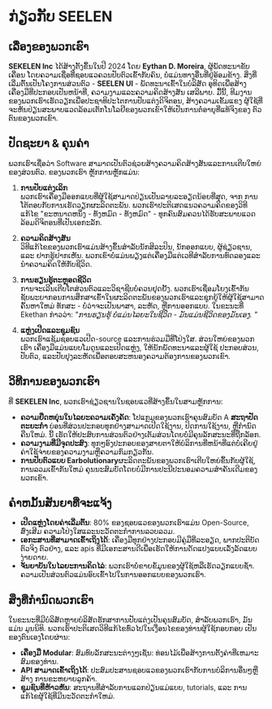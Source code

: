# ກ່ຽວກັບ SEELEN

## ເລື່ອງຂອງພວກເຮົາ

**SEKELEN Inc** ໄດ້ສ້າງຕັ້ງຂຶ້ນໃນປີ 2024 ໂດຍ **Eythan D. Moreira**, ຜູ້ພັດທະນາຂັບເຄື່ອນ
ໂດຍຄວາມເຊື່ອທີ່ຊອບແວຄວນປັບຕົວເຂົ້າກັບຄົນ, ບໍ່ແມ່ນທາງອື່ນທີ່ຢູ່ອ້ອມຂ້າງ. ສິ່ງທີ່ເລີ່ມຕົ້ນເປັນໂຄງການສ່ວນຕົວ -
**SEELEN UI** - ພັດທະນາເຂົ້າໃນບໍລິສັດ ອຸທິດເພື່ອສ້າງເຄື່ອງມືທີ່ປະກອບເປັນຫນ້າທີ່,
ຄວາມງາມແລະຄວາມຄິດສ້າງສັນ ເສລີພາບ. ມື້ນີ້, ທີມງານຂອງພວກເຮົາເຮັດວຽກເພື່ອປະຊາທິປະໄຕການປັບແຕ່ງດິຈິຕອນ,
ສ້າງຄວາມເຂັ້ມແຂງ ຜູ້ໃຊ້ທີ່ຈະຫັນປ່ຽນສະພາບແວດລ້ອມເຕັກໂນໂລຢີຂອງພວກເຂົາໃຫ້ເປັນການຕໍ່ອາຍຸທີ່ແທ້ຈິງຂອງ
ຕົວຕົນຂອງພວກເຂົາ.

## ປັດຊະຍາ & ຄຸນຄ່າ

ພວກເຮົາເຊື່ອວ່າ Software ສາມາດເປັນຕົວຊ່ວຍສ້າງຄວາມຄິດສ້າງສັນແລະການເຕີບໃຫຍ່ຂອງສ່ວນຕົວ. ຂອງພວກເຮົາ
ຫຼັກການຫຼັກແມ່ນ:

1. **ການປັບແຕ່ງເລິກ**\
   ພວກເຮົາເຄື່ອງມືອອກແບບທີ່ຜູ້ໃຊ້ສາມາດປ່ຽນເປັນລາຍລະອຽດນ້ອຍທີ່ສຸດ, ຈາກ
   ການໂຕ້ຕອບກັບການເຮັດວຽກຜະລິດຕະພັນ. ພວກເຮົາປະຕິເສດແນວຄວາມຄິດຂອງວິທີແກ້ໄຂ "ຂະຫນາດຫນຶ່ງ -
   ທັງຫມົດ - ທັງຫມົດ" \- ທຸກຄົນສົມຄວນໄດ້ຮັບສະພາບແວດລ້ອມດິຈິຕອນທີ່ເປັນເອກະລັກ.

2. **ຄວາມຄິດສ້າງສັນ**\
   ວິທີແກ້ໄຂຂອງພວກເຮົາແມ່ນສ້າງຂຶ້ນສໍາລັບນັກສິລະປິນ, ນັກອອກແບບ, ຜູ້ຊ່ຽວຊານ, ແລະ ຢາກຮູ້ຢາກເຫັນ.
   ພວກເຂົາບໍ່ແມ່ນພຽງແຕ່ເຄື່ອງມືແຕ່ເວທີສໍາລັບການທົດລອງແລະ ນໍາຄວາມຄິດໃຫ້ກັບຊີວິດ.

3. **ການຮຽນຮູ້ຕະຫຼອດຊີວິດ**\
   ການຈະເລີນເຕີບໂຕສ່ວນຕົວແລະວິຊາຊີບບໍ່ຄວນຢຸດຢັ້ງ. ພວກເຮົາເຊື່ອມໂຍງເຂົ້າກັນ
   ຊັບພະຍາກອນການສຶກສາເຂົ້າໃນຜະລິດຕະພັນຂອງພວກເຮົາແລະຊຸກຍູ້ໃຫ້ຜູ້ໃຊ້ສາມາດຄົ້ນຫາໃຫມ່ ທັກສະ -
   ບໍ່ວ່າຈະເປັນພາສາ, ລະຫັດ, ຫຼືການອອກແບບ. ໃນຂະນະທີ່ Ekethan ກ່າວວ່າ: _"ການຮຽນຮູ້
   ບໍ່ແມ່ນໄລຍະໃນຊີວິດ - ມັນແມ່ນຊີວິດຂອງມັນເອງ. "_

4. **ແຫຼ່ງເປີດແລະຊຸມຊົນ**\
   ພວກເຮົາແຊ້ມຊອບແວເປີດ-source ແລະການຮ່ວມມືທີ່ໂປ່ງໃສ. ສ່ວນໃຫຍ່ຂອງພວກເຮົາ
   ເຄື່ອງມືແມ່ນແບບໂມດູນແລະເປີດແຫຼ່ງ, ໃຫ້ນັກພັດທະນາແລະຜູ້ໃຊ້ ປະກອບສ່ວນ, ປັບຕົວ,
   ແລະປັບປຸງລະຫັດເພື່ອຕອບສະຫນອງຄວາມຕ້ອງການຂອງພວກເຂົາ.

## ວິທີການຂອງພວກເຮົາ

ທີ່ **SEKELEN Inc**, ພວກເຮົາຊ່ຽວຊານໃນຊອບແວທີ່ສ້າງຂຶ້ນໃນສາມຫຼັກການ:

- **ຄວາມຍືດຫຍຸ່ນໃນໄລຍະຄວາມເຄັ່ງຄັດ**: ໂປແກຼມຂອງພວກເຮົາຄຸນສົມບັດ A **ສະຖາປັດຕະຍະກໍາ**
  ບ່ອນທີ່ສ່ວນປະກອບທຸກຢ່າງສາມາດເປີດໃຊ້ງານ, ປິດການໃຊ້ງານ, ຫຼືກໍານົດຄືນໃຫມ່. ນີ້
  ເຮັດໃຫ້ປະສົບການສ່ວນຕົວຢ່າງເຕັມສ່ວນໂດຍບໍ່ມີຄຸນລັກສະນະທີ່ຖືກລັອກ.
- **ຄວາມງາມທີ່ມີຈຸດປະສົງ**: ທຸກໆອົງປະກອບຂອງສາຍຕາໃຫ້ບໍລິການທີ່ຫນ້າທີ່ແຕ່ບໍ່ເຄີຍຢູ່
  ຄ່າໃຊ້ຈ່າຍຂອງຄວາມງາມຫຼືຄວາມກົມກຽວກັນ.
- **ການປັບຕົວແບບ Earbolutionary**ຜະລິດຕະພັນຂອງພວກເຮົາເຕີບໃຫຍ່ຂຶ້ນກັບຜູ້ໃຊ້, ການລວມເຂົ້າກັນໃຫມ່
  ຄຸນນະສົມບັດໂດຍບໍ່ມີການປະນີປະນອມຄວາມສໍາຄັນເດີມຂອງພວກເຂົາ.

## ຄໍາຫມັ້ນສັນຍາທີ່ຈະແຈ້ງ

- **ເປີດແຫຼ່ງໂດຍຄ່າເລີ່ມຕົ້ນ**: 80% ຂອງຊອບແວຂອງພວກເຮົາແມ່ນ Open-Source, ສົ່ງເສີມ
  ຄວາມໂປ່ງໃສແລະນະວັດຕະກໍາການລວບລວມ.
- **ເອກະສານທີ່ສາມາດເຂົ້າເຖິງໄດ້**: ເຄື່ອງມືທຸກຢ່າງປະກອບມີຄູ່ມືທີ່ລະອຽດ, ພາກປະຕິບັດຕົວຈິງ ຕົວຢ່າງ, ແລະ
  apis ທີ່ມີເອກະສານດີເພື່ອເຮັດໃຫ້ການດັດແປງແບບເລັ່ງລັດແບບງ່າຍດາຍ.
- **ຈັນຍາບັນໃນໄລຍະການຄິດໄລ່**: ພວກເຮົາບໍ່ຂາຍຂໍ້ມູນຂອງຜູ້ໃຊ້ຫລືເຮັດວຽກແບບຊ້ໍາ.
  ຄວາມເປັນສ່ວນຕົວແມ່ນອົບເຂົ້າໄປໃນການອອກແບບຂອງພວກເຮົາ.

## ສິ່ງທີ່ກໍານົດພວກເຮົາ

ໃນຂະນະທີ່ມີບໍລິສັດຫຼາຍບໍລິສັດຮັກສາການປັບແຕ່ງເປັນຄຸນສົມບັດ, ສໍາລັບພວກເຮົາ, ມັນແມ່ນ ມູນນິທິ.
ພວກເຮົາປະຕິເສດວິທີແກ້ໄຂທົ່ວໄປໃນເງື່ອນໄຂຂອງທ່ານຜູ້ໃຊ້ກອບກອບ ເປັນຂອງຕົນເອງໂດຍຜ່ານ:

- **ເຄື່ອງມື Modular**: ສົມທົບລັກສະນະຕ່າງໆເຊັ່ນ: ທ່ອນໄມ້ເພື່ອສ້າງການຕັ້ງຄ່າທີ່ເຫມາະສົມຂອງທ່ານ.
- **API ສາມາດເຂົ້າເຖິງໄດ້**: ປະສົມປະສານຊອບແວຂອງພວກເຮົາກັບການບໍລິການອື່ນໆຫຼືສ້າງ ການຂະຫຍາຍລູກຄ້າ.
- **ຊຸມຊົນທີ່ຫ້າວຫັນ**: ສະຖານທີ່ສໍາລັບການແລກປ່ຽນແມ່ແບບ, tutorials, ແລະ
  ການແກ້ໄຂຜູ້ໃຊ້ທີ່ມີນະວັດຕະກໍາໃຫມ່.
